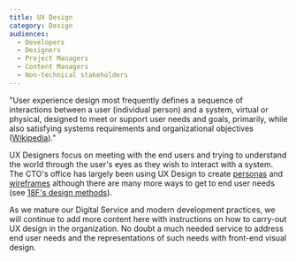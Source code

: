 ```yaml
---
title: UX Design
category: Design
audiences:
  - Developers
  - Designers
  - Project Managers
  - Content Managers
  - Non-technical stakeholders
---
```


"User experience design most frequently defines a sequence of interactions between a user (individual person) and a system, virtual or physical, designed to meet or support user needs and goals, primarily, while also satisfying systems requirements and organizational objectives ([Wikipedia](https://en.wikipedia.org/wiki/User_experience_design))."

UX Designers focus on meeting with the end users and trying to understand the world through the user's eyes as they wish to interact with a system.  The CTO's office has largely been using UX Design to create [personas](https://en.wikipedia.org/wiki/Persona_(user_experience)) and [wireframes](https://en.wikipedia.org/wiki/Website_wireframe) although there are many more ways to get to end user needs (see [18F's design methods](https://methods.18f.gov/)).

As we mature our Digital Service and modern development practices, we will continue to add more content here with instructions on how to carry-out UX design in the organization.  No doubt a much needed service to address end user needs and the representations of such needs with front-end visual design.